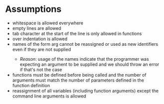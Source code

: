 # Assumptions

- whitespace is allowed everywhere
- empty lines are allowed
- tab character at the start of the line is only allowed in functions
- over indentation is allowed
- names of the form arg<number> cannot be reassigned or used as new identifiers even if they are not supplied
    - *Reason*: usage of the names indicate that the programmer was expecting an argument to be supplied and we should throw an error if that's not the case
- functions must be defined before being called and the number of arguments must match the number of parameters defined in the function definition
- reassignment of all variables (including function arguments) except the command line arguments is allowed
